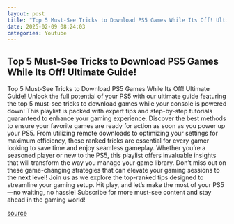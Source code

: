 ```yaml
---
layout: post
title: "Top 5 Must-See Tricks to Download PS5 Games While Its Off! Ultimate Guide!"
date: 2025-02-09 08:24:03
categories: Youtube
---
```


## Top 5 Must-See Tricks to Download PS5 Games While Its Off! Ultimate Guide!

Top 5 Must-See Tricks to Download PS5 Games While Its Off! Ultimate Guide!
Unlock the full potential of your PS5 with our ultimate guide featuring the top 5 must-see tricks to download games while your console is powered down! This playlist is packed with expert tips and step-by-step tutorials guaranteed to enhance your gaming experience. 
Discover the best methods to ensure your favorite games are ready for action as soon as you power up your PS5. From utilizing remote downloads to optimizing your settings for maximum efficiency, these ranked tricks are essential for every gamer looking to save time and enjoy seamless gameplay.
Whether you’re a seasoned player or new to the PS5, this playlist offers invaluable insights that will transform the way you manage your game library. Don’t miss out on these game-changing strategies that can elevate your gaming sessions to the next level!
Join us as we explore the top-ranked tips designed to streamline your gaming setup. Hit play, and let’s make the most of your PS5—no waiting, no hassle! Subscribe for more must-see content and stay ahead in the gaming world!

[source](https://www.youtube.com/playlist?list=PLSaho_8kaunWHu-QCajKnvJpThm262CDT)